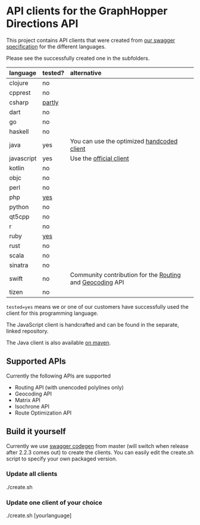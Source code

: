 # API clients for the GraphHopper Directions API

This project contains API clients that were created from [our swagger specification](https://graphhopper.com/api/1/swagger.json) for the different languages.

Please see the successfully created one in the subfolders.

language  |  tested?| alternative
:---------|:--------|:------------
clojure   |  no     |
cpprest   |  no     |
csharp    |  [partly](https://github.com/graphhopper/directions-api-clients/issues/14) |
dart      |  no     |
go        |  no     |
haskell   |  no     |
java      |  yes    | You can use the optimized [handcoded client](https://github.com/graphhopper/graphhopper/tree/master/client-hc)
javascript|  yes    | Use the [official client](https://github.com/graphhopper/directions-api-js-client)
kotlin	  |  no     |
objc      |  no     |
perl      |  no     |
php       |  [yes](https://github.com/graphhopper/directions-api-clients-route-optimization/issues/4)     |
python    |  no     |
qt5cpp    |  no     |
r         |  no     |
ruby      |  [yes](https://github.com/graphhopper/directions-api-clients-route-optimization/issues/3)   |
rust      |  no     |
scala     |  no     |
sinatra   |  no     |
swift     |  no     | Community contribution for the [Routing](https://github.com/rmnblm/GraphHopperRouting) and [Geocoding](https://github.com/rmnblm/GraphHopperGeocoder) API
tizen     |  no     |


`tested=yes` means we or one of our customers have successfully used the
client for this programming language. 

The JavaScript client is handcrafted and can be found in the separate,
linked repository.

The Java client is also available [on maven](http://search.maven.org/#search%7Cga%7C1%7Ca%3A%22directions-api-client%22).


## Supported APIs

Currently the following APIs are supported

 * Routing API (with unencoded polylines only)
 * Geocoding API
 * Matrix API 
 * Isochrone API
 * Route Optimization API

## Build it yourself

Currently we use [swagger codegen](https://github.com/swagger-api/swagger-codegen/) from master (will switch when release after
2.2.3 comes out) to create the clients. You can easily edit the create.sh script
to specify your own packaged version.

### Update all clients

./create.sh

### Update one client of your choice

./create.sh [yourlanguage]
